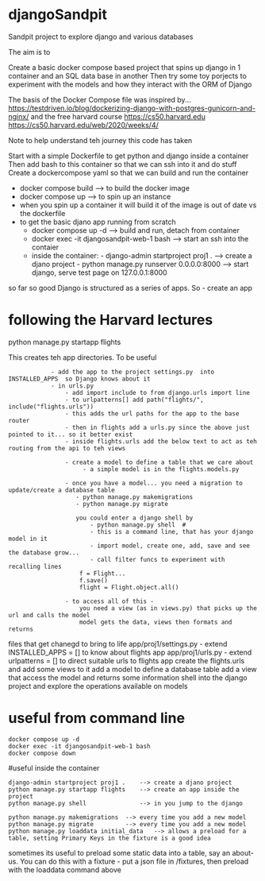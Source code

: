 # djangoSandpit
Sandpit project to explore django and various databases

The aim is to 

Create a basic docker compose based project that spins up django in 1 container and an SQL data base in another
Then try some toy porjects to experiment with the models and how they interact with the ORM of Django


The basis of the Docker Compose file was inspired by...
https://testdriven.io/blog/dockerizing-django-with-postgres-gunicorn-and-nginx/
and the free harvard course https://cs50.harvard.edu   https://cs50.harvard.edu/web/2020/weeks/4/



Note to help understand teh journey this code has taken

Start with a simple Dockerfile to get python and django inside a container
Then add bash to this container so that we can ssh into it and do stuff
Create a dockercompose yaml so that we can build and run the container
 - docker compose build                             --> to build the docker image
 - docker compose up                                --> to spin up an instance 
 - when you spin up a container it will build it of the image is out of date vs the dockerfile
 - to get the basic djano app running from scratch
     - docker compose up -d                         --> build and run, detach from container
     - docker exec -it djangosandpit-web-1 bash     --> start an ssh into the contaier
     - inside the container: 
              - django-admin startproject proj1 .    --> create a djano project
              - python manage.py runserver 0.0.0.0:8000      --> start django, serve test page on 127.0.0.1:8000

so far so good
Django is structured as a series of apps.  So - create an app

# following the Harvard lectures
python manage.py startapp flights

This creates teh app directories.  To be useful

                - add the app to the project settings.py  into INSTALLED_APPS  so Django knows about it
                - in urls.py    
                    - add import include to from django.urls import line
                    - to urlpatterns[] add path("flights/", include("flights.urls"))
                    - this adds the url paths for the app to the base router
                    - then in flights add a urls.py since the above just pointed to it... so it better exist
                    - inside flights.urls add the below text to act as teh routing from the api to teh views

                    - create a model to define a table that we care about
                         - a simple model is in the flights.models.py

                    - once you have a model... you need a migration to update/create a database table
                       - python manage.py makemigrations
                       - python manage.py migrate

                       you could enter a django shell by
                           - python manage.py shell  # 
                           - this is a command line, that has your django model in it
                           - import model, create one, add, save and see the database grow...
                           - call filter funcs to experiment with recalling lines
                        f = Flight...
                        f.save()
                        flight = Flight.object.all()

                    - to access all of this - 
                        you need a view (as in views.py) that picks up the url and calls the model
                        model gets the data, views then formats and returns

files that get chanegd to bring to life
app/proj1/settings.py   - extend INSTALLED_APPS = []  to know about flights app
app/proj1/urls.py - extend urlpatterns = [] to direct suitable urls to flights app
create the flights.urls and add some views to it
add a model to define a database table
add a view that access the model and returns some information
shell into the django project and explore the operations available on models



# useful from command line 
```
docker compose up -d
docker exec -it djangosandpit-web-1 bash
docker compose down
```

#useful inside the container
```
django-admin startproject proj1 .    --> create a djano project
python manage.py startapp flights    --> create an app inside the project
python manage.py shell               --> in you jump to the django

python manage.py makemigrations  --> every time you add a new model
python manage.py migrate         --> every time you add a new model
python manage.py loaddata initial_data   --> allows a preload for a table, setting Primary Keys in the fixture is a good idea
```

sometimes its useful to preload some static data into a table, say an about-us.
You can do this with a fixture - put a json file in /fixtures, then preload with the loaddata command above